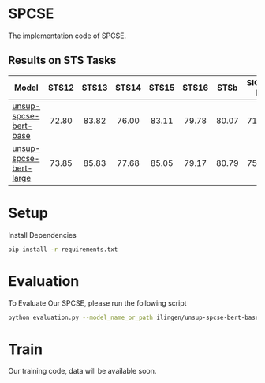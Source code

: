 # SPCSE
The implementation code of SPCSE. 

## Results on STS Tasks

| Model                                                                                                                    | STS12      | STS13      | STS14      | STS15      | STS16      | STSb       | SICK-R     | Avg.       |
|--------------------------------------------------------------------------------------------------------------------------|:----------:|:----------:|:----------:|:----------:|:----------:|:----------:|:----------:|:----------:|
| [unsup-spcse-bert-base](https://huggingface.co/ilingen/unsup-spcse-bert-base)  | 72.80 | 83.82 | 76.00 | 83.11 | 79.78 | 80.07 |71.34 | 78.13 |
| [unsup-spcse-bert-large](https://huggingface.co/ilingen/unsup-spcse-bert-large) | 73.85 | 85.83 | 77.68 | 85.05 | 79.17 | 80.79 | 75.04 | 79.63 |
# Setup

Install Dependencies
``` sh
pip install -r requirements.txt
```
# Evaluation

To Evaluate Our SPCSE, please run the following script
``` sh
python evaluation.py --model_name_or_path ilingen/unsup-spcse-bert-base --pooler cls_before_pooler
```
# Train

Our training code, data will be available soon.
